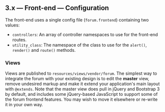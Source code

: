 ## 3.x — Front-end — Configuration

The front-end uses a single config file (`forum.frontend`) containing two values:

* `controllers`: An array of controller namespaces to use for the front-end routes.
* `utility_class`: The namespace of the class to use for the `alert()`, `render()` and `route()` methods.

### Views

Views are published to `resources/views/vendor/forum`. The simplest way to integrate the forum with your existing design is to edit the **master** view, remove undesired markup and make it extend your application's main layout with `@extends`. Note that the master view does pull in jQuery and Bootstrap 3 by default, and includes some jQuery-based JavaScript to support some of the forum frontend features. You may wish to move it elsewhere or re-write it in your own way.
